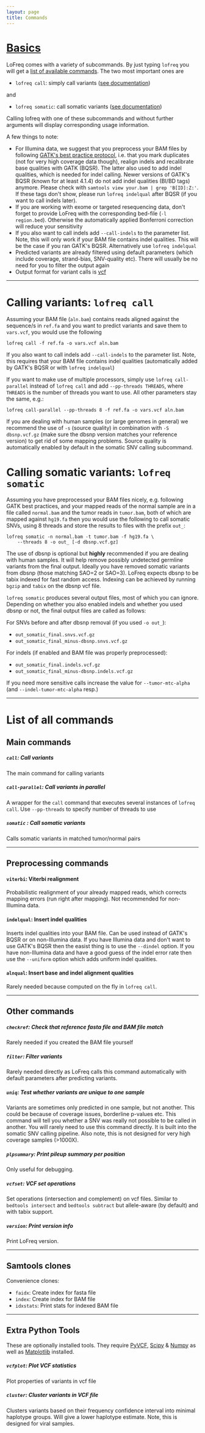 ```yaml
---
layout: page
title: Commands
---
```


# [Basics](#basics)

LoFreq comes with a variety of subcommands. By just typing `lofreq`
you will get a [list of available commands](#cmdlist). The two most
important ones are

- `lofreq call`: simply call variants ([see documentation](#call))

and

- `lofreq somatic`: call somatic variants  ([see documentation](#somatic))

Calling lofreq with one of these subcommands and without further
arguments will display  corresponding usage information.

A few things to note:

- For Illumina data, we suggest that you preprocess your BAM files by
  following
  [GATK's best practice protocol](http://www.broadinstitute.org/gatk/guide/best-practices),
  i.e. that you mark duplicates (not for very high coverage data though),
  realign indels and recalibrate base qualities with GATK (BQSR). The
  latter also used to add indel qualities, which is needed for indel
  calling. Newer versions of GATK's BQSR (known for at least 4.1.4) do not add
  indel qualities (BI/BD tags) anymore. Please check with `samtools view your.bam | grep 'B[ID]:Z:'`. If these tags don't show, please run `lofreq indelqual` after
  BQSR (if you want to call indels later).
- If you are working with exome or targeted resequencing data, don't
  forget to provide LoFreq with the corresponding bed-file (`-l
  region.bed`). Otherwise the automatically applied Bonferroni
  correction will reduce your sensitivity
- If you also want to call indels add `--call-indels` to the parameter
  list. Note, this will only work if your BAM file contains indel
  qualities. This will be the case if you ran GATK's BQSR.
  Alternatively use `lofreq indelqual`
- Predicted variants are already filtered using default parameters
  (which include coverage, strand-bias, SNV-quality etc). There will
  usually be no need for you to filter the output again
- Output format for variant calls is [vcf](http://samtools.github.io/hts-specs/VCFv4.1.pdf)

<!-- FIXME preprocessing needs separate article -->



---

# <a name="call">Calling variants: `lofreq call`</a>

Assuming your BAM file (`aln.bam`) contains reads aligned
against the sequence/s in `ref.fa` and you want to predict variants and
save them to `vars.vcf`, you would use the following
 
    lofreq call -f ref.fa -o vars.vcf aln.bam

If you also want to call indels add `--call-indels` to the parameter
list. Note, this requires that your BAM file contains indel qualities
(automatically added by GATK's BQSR or with `lofreq indelqual`)

<!-- FIXME preprocessing needs separate article-->

If you want to make use of multiple processors, simply use `lofreq
call-parallel` instead of `lofreq call` and add `--pp-threads
THREADS`, where `THREADS` is the number of threads you want to use.
All other parameters stay the same, e.g.:

    lofreq call-parallel --pp-threads 8 -f ref.fa -o vars.vcf aln.bam


If you are dealing with human samples (or large genomes  in general) we
recommend the use of `-s` (source quality) in combination with `-S
dbsnp.vcf.gz` (make sure the dbsnp version matches your reference version) to get rid of
some mapping problems. Source quality is automatically enabled by default in the
somatic SNV calling subcommand.


# <a name="somatic">Calling somatic variants: `lofreq somatic`</a>


<!-- FIXME preprocessing needs separate article-->

Assuming you have preprocessed your BAM files nicely, e.g. following
GATK best practices, and your mapped reads of the normal sample are in
a file called `normal.bam` and the tumor reads in `tumor.bam`, both of
which are mapped against `hg19.fa` then you would use the following to
call somatic SNVs, using 8 threads and store the results to files with
the prefix `out_`:

    lofreq somatic -n normal.bam -t tumor.bam -f hg19.fa \
        --threads 8 -o out_ [-d dbsnp.vcf.gz]

The use of dbsnp is optional but **highly** recommended if you are
dealing with human samples. It will help remove possibly undetected
germline variants from the final output. Ideally you have removed
somatic variants from dbsnp (those matching SAO=2 or SAO=3). LoFreq
expects dbsnp to be tabix indexed for fast random access. Indexing can
be achieved by running `bgzip` and `tabix` on the dbsnp vcf file.

`lofreq somatic` produces several output files, most of which you can
ignore. Depending on whether you also enabled indels and whether you
used dbsnp or not, the final output files are called as follows:

For SNVs before and after dbsnp removal (if you used `-o out_`):

- `out_somatic_final.snvs.vcf.gz`
- `out_somatic_final_minus-dbsnp.snvs.vcf.gz`

For indels (if enabled and BAM file was properly preprocessed):

- `out_somatic_final.indels.vcf.gz`
- `out_somatic_final_minus-dbsnp.indels.vcf.gz`

If you need more sensitive calls increase the value for
`--tumor-mtc-alpha` (and `--indel-tumor-mtc-alpha` resp.)

---

# <a name="cmdlist">List of all commands</a>

## Main commands

##### `call`: Call variants

The main command for calling variants

##### `call-parallel`: Call variants in parallel

A wrapper for the `call` command that executes several instances of
`lofreq call`. Use `--pp-threads` to specify number of threads to use

##### `somatic` : Call somatic variants

Calls somatic variants in matched tumor/normal pairs


---

## Preprocessing commands 

#### `viterbi`: Viterbi realignment

Probabilistic realignment of your already mapped reads, which corrects
mapping errors (run right after mapping). Not recommended for
non-Illumina data.

#### `indelqual`: Insert indel qualities

Inserts indel qualities into your BAM file. Can be used instead of
GATK's BQSR or on non-Illumina data. If you have Illumina data and
don't want to use GATK's BQSR then the easist thing is to use 
the `--dindel` option. If you have non-Illumina data and have a good
guess of the indel error rate then use the `--uniform` option which
adds uniform indel qualities.

#### `alnqual`: Insert base and indel alignment qualities

Rarely needed because computed on the fly in `lofreq call`. 


---

## Other commands


##### `checkref`: Check that reference fasta file and BAM file match

Rarely needed if you created the BAM file yourself

##### `filter`: Filter variants

Rarely needed directly as LoFreq calls this command automatically with
default parameters after predicting variants.


##### `uniq`: Test whether variants are unique to one sample

Variants are sometimes only predicted in one sample, but not another.
This could be because of coverage issues, borderline p-values etc.
This command will tell you whether a SNV was really not possible to be
called in another. You will rarely need to use this command directly.
It is built into the somatic SNV calling pipeline. Also note, this is
not designed for very high coverage samples (>1000X).


##### `plpsummary`: Print pileup summary per position

Only useful for debugging.


##### `vcfset`: VCF set operations

Set operations (intersection and complement) on vcf files. Similar to
`bedtools intersect` and `bedtools subtract` but allele-aware (by
default) and with tabix support.


##### `version`: Print version info

Print LoFreq version.

---

##  Samtools clones

Convenience clones:

-    `faidx`: Create index for fasta file
-    `index`: Create index for BAM file
-    `idxstats`: Print stats for indexed BAM file


---
##  Extra Python Tools

These are optionally installed tools. They
require [PyVCF](https://github.com/jamescasbon/PyVCF),
[Scipy](http://www.scipy.org/) & [Numpy](http://www.numpy.org/) as
well as [Matplotlib](http://matplotlib.org/) installed.
 
##### `vcfplot`: Plot VCF statistics

Plot properties of variants in vcf file

##### `cluster`: Cluster variants in VCF file

Clusters variants based on their frequency confidence interval into
minimal haplotype groups. Will give a lower haplotype estimate. Note,
this is designed for viral samples.

